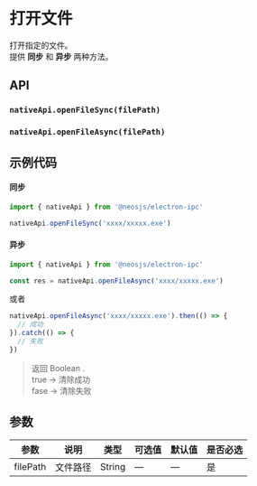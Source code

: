 # 打开文件

打开指定的文件。  
提供 **同步** 和 **异步** 两种方法。


## API
### `nativeApi.openFileSync(filePath)` <BadgeTip text="同步" type="blue"></BadgeTip>
### `nativeApi.openFileAsync(filePath)` <BadgeTip text="异步" type="green"></BadgeTip>
### 

## 示例代码
#### 同步
```js
import { nativeApi } from '@neosjs/electron-ipc'

nativeApi.openFileSync('xxxx/xxxxx.exe')
```

#### 异步
```js
import { nativeApi } from '@neosjs/electron-ipc'

const res = nativeApi.openFileAsync('xxxx/xxxxx.exe')
```
或者
```js
nativeApi.openFileAsync('xxxx/xxxxx.exe').then(() => {
  // 成功
}).catch(() => {
  // 失败
})
```
> 返回 Boolean .   
true -> 清除成功    
fase -> 清除失败

## 参数

| 参数  | 说明     | 类型   | 可选值     | 默认值 | 是否必选 |
| ----- | -------- | ------ | ---------- | ------ | ---- |
| filePath | 文件路径 | String | —      | —      | 是 |
